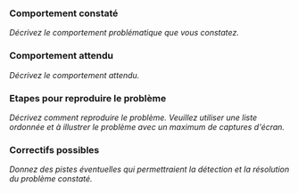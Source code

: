 ### Comportement constaté

*Décrivez le comportement problématique que vous constatez.*

### Comportement attendu

*Décrivez le comportement attendu.*

### Etapes pour reproduire le problème

*Décrivez comment reproduire le problème. Veuillez utiliser une liste ordonnée et à illustrer le problème avec un maximum de captures d'écran.*

### Correctifs possibles

*Donnez des pistes éventuelles qui permettraient la détection et la résolution du problème constaté.*